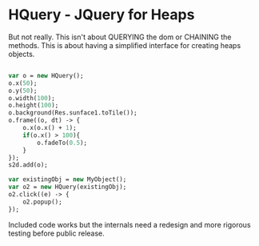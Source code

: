 # HQuery - JQuery for Heaps

But not really. This isn't about QUERYING the dom or CHAINING the methods. This is about having a simplified interface for creating heaps objects. 

```haxe

var o = new HQuery();
o.x(50);
o.y(50);
o.width(100);
o.height(100);
o.background(Res.sunface1.toTile());
o.frame((o, dt) -> {
	o.x(o.x() + 1);
	if(o.x() > 100){
		o.fadeTo(0.5);
	}
});
s2d.add(o);

var existingObj = new MyObject();
var o2 = new HQuery(existingObj);
o2.click((e) -> {
	o2.popup();
});

```

Included code works but the internals need a redesign and more rigorous testing before public release.
